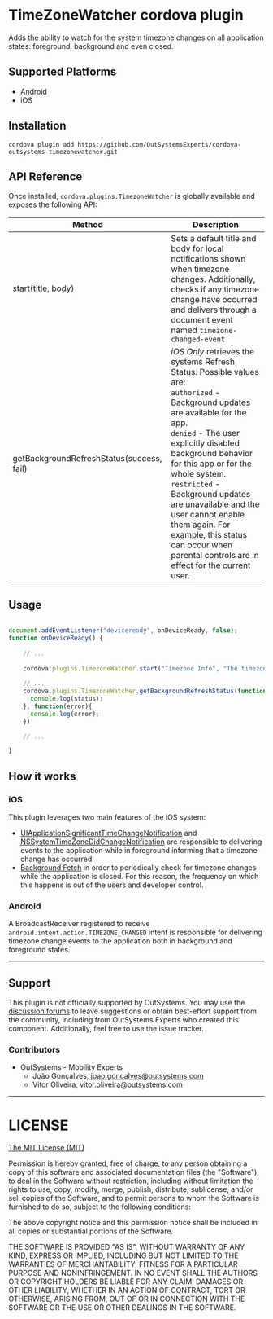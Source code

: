 # TimeZoneWatcher cordova plugin

Adds the ability to watch for the system timezone changes on all application states: foreground, background and even closed.

## Supported Platforms

- Android
- iOS

## Installation

```shell
cordova plugin add https://github.com/OutSystemsExperts/cordova-outsystems-timezonewatcher.git
```

## API Reference

Once installed, `cordova.plugins.TimezoneWatcher` is globally available and exposes the following API:

| Method                      | Description |
|-----------------------------|-------------|
| start(title, body)          | Sets a default title and body for local notifications shown when timezone changes. Additionally, checks if any timezone change have occurred and delivers through a document event named `timezone-changed-event` |
| getBackgroundRefreshStatus(success, fail)  | *iOS Only* retrieves the systems Refresh Status. Possible values are: <br/> `authorized` - Background updates are available for the app. <br/> `denied` - The user explicitly disabled background behavior for this app or for the whole system. <br/> `restricted` - Background updates are unavailable and the user cannot enable them again. For example, this status can occur when parental controls are in effect for the current user.|

## Usage

```javascript

document.addEventListener("deviceready", onDeviceReady, false);
function onDeviceReady() {
    
    // ...
    
    cordova.plugins.TimezoneWatcher.start("Timezone Info", "The timezone has changed.");
    
    // ...
    cordova.plugins.TimezoneWatcher.getBackgroundRefreshStatus(function(status){
      console.log(status);
    }, function(error){
      console.log(error);
    })

    // ...

}

```

## How it works

### iOS

This plugin leverages two main features of the iOS system:

- [UIApplicationSignificantTimeChangeNotification](https://developer.apple.com/reference/uikit/uiapplicationsignificanttimechangenotification) and  [NSSystemTimeZoneDidChangeNotification](https://developer.apple.com/reference/foundation/nssystemtimezonedidchangenotification) are responsible to delivering events to the application while in foreground informing that a timezone change has occurred.
- [Background Fetch](https://developer.apple.com/library/content/documentation/iPhone/Conceptual/iPhoneOSProgrammingGuide/BackgroundExecution/BackgroundExecution.html) in order to periodically check for timezone changes while the application is closed. For this reason, the frequency on which this happens is out of the users and developer control.

### Android

A BroadcastReceiver registered to receive `android.intent.action.TIMEZONE_CHANGED` intent is responsible for delivering timezone change events to the application both in background and foreground states.

---

## Support

This plugin is not officially supported by OutSystems. You may use the [discussion forums](https://www.outsystems.com/forums/) to leave suggestions or obtain best-effort support from the community, including from OutSystems Experts who created this component.
Additionally, feel free to use the issue tracker.

### Contributors

- OutSystems - Mobility Experts
  - João Gonçalves, <joao.goncalves@outsystems.com>
  - Vitor Oliveira, <vitor.oliveira@outsystems.com>

---

LICENSE
=======


[The MIT License (MIT)](http://www.opensource.org/licenses/mit-license.html)

Permission is hereby granted, free of charge, to any person obtaining a copy
of this software and associated documentation files (the "Software"), to deal
in the Software without restriction, including without limitation the rights
to use, copy, modify, merge, publish, distribute, sublicense, and/or sell
copies of the Software, and to permit persons to whom the Software is
furnished to do so, subject to the following conditions:

The above copyright notice and this permission notice shall be included in
all copies or substantial portions of the Software.

THE SOFTWARE IS PROVIDED "AS IS", WITHOUT WARRANTY OF ANY KIND, EXPRESS OR
IMPLIED, INCLUDING BUT NOT LIMITED TO THE WARRANTIES OF MERCHANTABILITY,
FITNESS FOR A PARTICULAR PURPOSE AND NONINFRINGEMENT. IN NO EVENT SHALL THE
AUTHORS OR COPYRIGHT HOLDERS BE LIABLE FOR ANY CLAIM, DAMAGES OR OTHER
LIABILITY, WHETHER IN AN ACTION OF CONTRACT, TORT OR OTHERWISE, ARISING FROM,
OUT OF OR IN CONNECTION WITH THE SOFTWARE OR THE USE OR OTHER DEALINGS IN
THE SOFTWARE.
